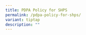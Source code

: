 ```yaml
---
title: PDPA Policy for SHPS
permalink: /pdpa-policy-for-shps/
variant: tiptap
description: ""
---
```

